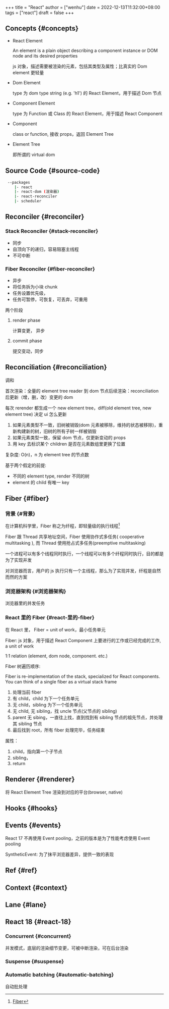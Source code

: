 +++
title = "React"
author = ["wenhu"]
date = 2022-12-13T11:32:00+08:00
tags = ["react"]
draft = false
+++

## Concepts {#concepts}

-   React Element

    An element is a plain object describing a component instance or DOM node and its desired properties

    js 对象，描述需要被渲染的元素，包括其类型及属性；比真实的 Dom element 更轻量

-   Dom Element

    type 为 dom type string (e.g. 'h1') 的 React Element，用于描述 Dom 节点

-   Component Element

    type 为 Function 或 Class 的 React Element，用于描述 React Component

-   Component

    class or function, 接收 props，返回 Element Tree

-   Element Tree

    即所谓的 virtual dom


## Source Code {#source-code}

```bash
 --packages
    |- react
    |- react-dom (渲染器)
    |- react-reconciler
    |- scheduler
```


## Reconciler {#reconciler}


### Stack Reconciler {#stack-reconciler}

-   同步
-   自顶向下的递归，容易阻塞主线程
-   不可中断


### Fiber Reconciler {#fiber-reconciler}

-   异步
-   将任务拆为小块 chunk
-   任务设置优先级，
-   任务可暂停，可恢复，可丢弃，可重用

两个阶段

1.  render phase

    计算变更， 异步

2.  commit phase

    提交变动，同步


## Reconciliation {#reconciliation}

调和

首次渲染：全量的 element tree reader 到 dom 节点后续渲染：reconciliation 后更新（增，删，改）变更的 dom

每次 rerender 都生成一个 new element tree，diff(old element tree, new element tree) 决定 ui 怎么更新

1.  如果元素类型不一致，旧树被销毁(dom 元素被移除，维持的状态被移除)，重新构建新的树，旧树的所有子树一样被销毁
2.  如果元素类型一致，保留 dom 节点，仅更新变动的 props
3.  用 key 去标识某个 children 是否在元素数组里更换了位置

复杂度: O(n)，n 为 element tree 的节点数

基于两个假定的前提:

-   不同的 element type, render 不同的树
-   element 的 child 有唯一 key


## Fiber {#fiber}


### 背景 {#背景}

在计算机科学里，Fiber 称之为纤程，即轻量级的执行线程[^fn:1]

Fiber 跟 Thread 共享地址空间，Fiber 使用协作式多任务( cooperative multitasking ), 而 Thread 使用抢占式多任务(preemptive multitasking)

一个进程可以有多个线程同时执行，一个线程可以有多个纤程同时执行，目的都是为了实现并发

对浏览器而言，用户的 js 执行只有一个主线程，那么为了实现并发，纤程是自然而然的方案


### 浏览器架构 {#浏览器架构}

浏览器里的并发任务


### React 里的 Fiber {#react-里的-fiber}

在 React 里， Fiber = unit of work，最小任务单元

Fiber: js 对象，用于描述 React Component 上要进行的工作或已经完成的工作, a unit of work

1:1 relation (element, dom node, component. etc.)

Fiber 树遍历顺序:

Fiber is re-implementation of the stack, specialized for React components. You can think of a single fiber as a virtual stack frame

1.  处理当前 fiber
2.  有 child，child 为下一个任务单元
3.  无 child，sibling 为下一个任务单元
4.  无 child, 无 sibling，找 uncle 节点(父节点的 sibling)
5.  parent 无 sibing，一直往上找，直到找到有 sibling 节点的祖先节点，并处理其 sibling 节点
6.  最后找到 root，所有 fiber 处理完毕，任务结束

属性：

1.  child，指向第一个子节点
2.  sibling，
3.  return


## Renderer {#renderer}

将 React Element Tree 渲染到对应的平台(browser, native)


## Hooks {#hooks}


## Events {#events}

React 17 不再使用 Event pooling，之前的版本是为了性能考虑使用 Event pooling

SyntheticEvent: 为了抹平浏览器差异，提供一致的表现


## Ref {#ref}


## Context {#context}


## Lane {#lane}


## React 18 {#react-18}


### Concurrent {#concurrent}

并发模式，底层的渲染细节变更，可被中断渲染，可在后台渲染


### Suspense {#suspense}


### Automatic batching {#automatic-batching}

自动批处理

[^fn:1]: [Fiber](https://en.wikipedia.org/wiki/Fiber_(computer_science))